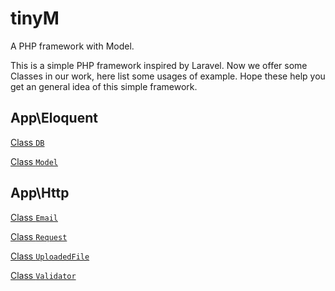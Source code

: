 # tinyM
A PHP framework with Model.

This is a simple PHP framework inspired by Laravel. Now we offer some Classes in our work, here list some usages of example. Hope these help you get an general idea of this simple framework.

## App\Eloquent

[Class `DB`](https://github.com/ukyouz/tinyM/tree/master/App)

[Class `Model`](https://github.com/ukyouz/tinyM/tree/master/App)

## App\Http

[Class `Email`](https://github.com/ukyouz/tinyM/tree/master/Http)

[Class `Request`](https://github.com/ukyouz/tinyM/tree/master/Http)

[Class `UploadedFile`](https://github.com/ukyouz/tinyM/tree/master/Http)

[Class `Validator`](https://github.com/ukyouz/tinyM/tree/master/Http)